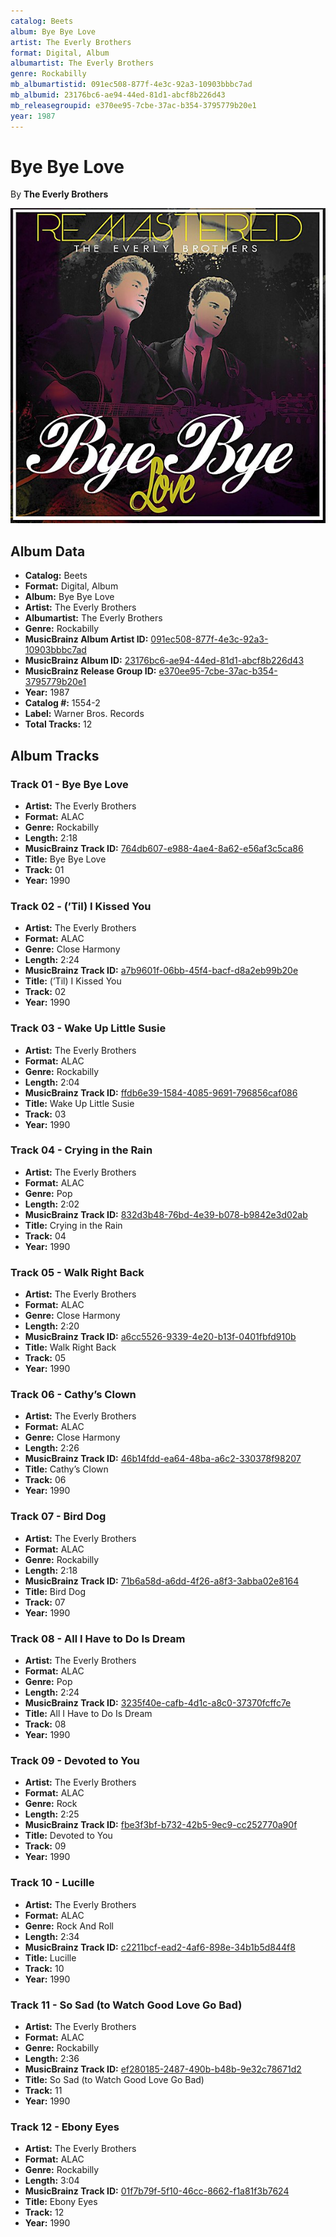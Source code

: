 ```yaml
---
catalog: Beets
album: Bye Bye Love
artist: The Everly Brothers
format: Digital, Album
albumartist: The Everly Brothers
genre: Rockabilly
mb_albumartistid: 091ec508-877f-4e3c-92a3-10903bbbc7ad
mb_albumid: 23176bc6-ae94-44ed-81d1-abcf8b226d43
mb_releasegroupid: e370ee95-7cbe-37ac-b354-3795779b20e1
year: 1987
---
```


# Bye Bye Love

By **The Everly Brothers**

![](../../assets/beetscovers/The_Everly_Brothers-Bye_Bye_Love.jpg)

## Album Data

- **Catalog:** Beets
- **Format:** Digital, Album
- **Album:** Bye Bye Love
- **Artist:** The Everly Brothers
- **Albumartist:** The Everly Brothers
- **Genre:** Rockabilly
- **MusicBrainz Album Artist ID:** [091ec508-877f-4e3c-92a3-10903bbbc7ad](https://musicbrainz.org/artist/091ec508-877f-4e3c-92a3-10903bbbc7ad)
- **MusicBrainz Album ID:** [23176bc6-ae94-44ed-81d1-abcf8b226d43](https://musicbrainz.org/release/23176bc6-ae94-44ed-81d1-abcf8b226d43)
- **MusicBrainz Release Group ID:** [e370ee95-7cbe-37ac-b354-3795779b20e1](https://musicbrainz.org/release-group/e370ee95-7cbe-37ac-b354-3795779b20e1)
- **Year:** 1987
- **Catalog #:** 1554-2
- **Label:** Warner Bros. Records
- **Total Tracks:** 12

## Album Tracks

### Track 01 - Bye Bye Love

- **Artist:** The Everly Brothers
- **Format:** ALAC
- **Genre:** Rockabilly
- **Length:** 2:18
- **MusicBrainz Track ID:** [764db607-e988-4ae4-8a62-e56af3c5ca86](https://musicbrainz.org/recording/764db607-e988-4ae4-8a62-e56af3c5ca86)
- **Title:** Bye Bye Love
- **Track:** 01
- **Year:** 1990

### Track 02 - (’Til) I Kissed You

- **Artist:** The Everly Brothers
- **Format:** ALAC
- **Genre:** Close Harmony
- **Length:** 2:24
- **MusicBrainz Track ID:** [a7b9601f-06bb-45f4-bacf-d8a2eb99b20e](https://musicbrainz.org/recording/a7b9601f-06bb-45f4-bacf-d8a2eb99b20e)
- **Title:** (’Til) I Kissed You
- **Track:** 02
- **Year:** 1990

### Track 03 - Wake Up Little Susie

- **Artist:** The Everly Brothers
- **Format:** ALAC
- **Genre:** Rockabilly
- **Length:** 2:04
- **MusicBrainz Track ID:** [ffdb6e39-1584-4085-9691-796856caf086](https://musicbrainz.org/recording/ffdb6e39-1584-4085-9691-796856caf086)
- **Title:** Wake Up Little Susie
- **Track:** 03
- **Year:** 1990

### Track 04 - Crying in the Rain

- **Artist:** The Everly Brothers
- **Format:** ALAC
- **Genre:** Pop
- **Length:** 2:02
- **MusicBrainz Track ID:** [832d3b48-76bd-4e39-b078-b9842e3d02ab](https://musicbrainz.org/recording/832d3b48-76bd-4e39-b078-b9842e3d02ab)
- **Title:** Crying in the Rain
- **Track:** 04
- **Year:** 1990

### Track 05 - Walk Right Back

- **Artist:** The Everly Brothers
- **Format:** ALAC
- **Genre:** Close Harmony
- **Length:** 2:20
- **MusicBrainz Track ID:** [a6cc5526-9339-4e20-b13f-0401fbfd910b](https://musicbrainz.org/recording/a6cc5526-9339-4e20-b13f-0401fbfd910b)
- **Title:** Walk Right Back
- **Track:** 05
- **Year:** 1990

### Track 06 - Cathy’s Clown

- **Artist:** The Everly Brothers
- **Format:** ALAC
- **Genre:** Close Harmony
- **Length:** 2:26
- **MusicBrainz Track ID:** [46b14fdd-ea64-48ba-a6c2-330378f98207](https://musicbrainz.org/recording/46b14fdd-ea64-48ba-a6c2-330378f98207)
- **Title:** Cathy’s Clown
- **Track:** 06
- **Year:** 1990

### Track 07 - Bird Dog

- **Artist:** The Everly Brothers
- **Format:** ALAC
- **Genre:** Rockabilly
- **Length:** 2:18
- **MusicBrainz Track ID:** [71b6a58d-a6dd-4f26-a8f3-3abba02e8164](https://musicbrainz.org/recording/71b6a58d-a6dd-4f26-a8f3-3abba02e8164)
- **Title:** Bird Dog
- **Track:** 07
- **Year:** 1990

### Track 08 - All I Have to Do Is Dream

- **Artist:** The Everly Brothers
- **Format:** ALAC
- **Genre:** Pop
- **Length:** 2:24
- **MusicBrainz Track ID:** [3235f40e-cafb-4d1c-a8c0-37370fcffc7e](https://musicbrainz.org/recording/3235f40e-cafb-4d1c-a8c0-37370fcffc7e)
- **Title:** All I Have to Do Is Dream
- **Track:** 08
- **Year:** 1990

### Track 09 - Devoted to You

- **Artist:** The Everly Brothers
- **Format:** ALAC
- **Genre:** Rock
- **Length:** 2:25
- **MusicBrainz Track ID:** [fbe3f3bf-b732-42b5-9ec9-cc252770a90f](https://musicbrainz.org/recording/fbe3f3bf-b732-42b5-9ec9-cc252770a90f)
- **Title:** Devoted to You
- **Track:** 09
- **Year:** 1990

### Track 10 - Lucille

- **Artist:** The Everly Brothers
- **Format:** ALAC
- **Genre:** Rock And Roll
- **Length:** 2:34
- **MusicBrainz Track ID:** [c2211bcf-ead2-4af6-898e-34b1b5d844f8](https://musicbrainz.org/recording/c2211bcf-ead2-4af6-898e-34b1b5d844f8)
- **Title:** Lucille
- **Track:** 10
- **Year:** 1990

### Track 11 - So Sad (to Watch Good Love Go Bad)

- **Artist:** The Everly Brothers
- **Format:** ALAC
- **Genre:** Rockabilly
- **Length:** 2:36
- **MusicBrainz Track ID:** [ef280185-2487-490b-b48b-9e32c78671d2](https://musicbrainz.org/recording/ef280185-2487-490b-b48b-9e32c78671d2)
- **Title:** So Sad (to Watch Good Love Go Bad)
- **Track:** 11
- **Year:** 1990

### Track 12 - Ebony Eyes

- **Artist:** The Everly Brothers
- **Format:** ALAC
- **Genre:** Rockabilly
- **Length:** 3:04
- **MusicBrainz Track ID:** [01f7b79f-5f10-46cc-8662-f1a81f3b7624](https://musicbrainz.org/recording/01f7b79f-5f10-46cc-8662-f1a81f3b7624)
- **Title:** Ebony Eyes
- **Track:** 12
- **Year:** 1990


